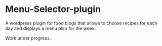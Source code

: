 Menu-Selector-plugin
====================

A wordpress plugin for food blogs that allows to choose recipes for each day and displays a menu plan for the week.


Work under progress.
